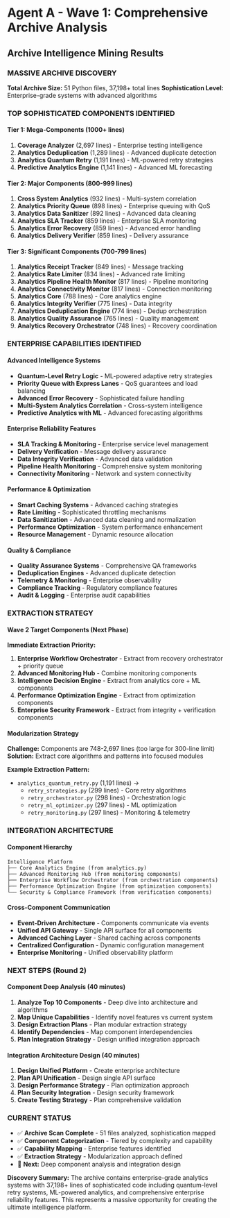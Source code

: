 # Agent A - Wave 1: Comprehensive Archive Analysis
## Archive Intelligence Mining Results

### MASSIVE ARCHIVE DISCOVERY
**Total Archive Size:** 51 Python files, 37,198+ total lines
**Sophistication Level:** Enterprise-grade systems with advanced algorithms

### TOP SOPHISTICATED COMPONENTS IDENTIFIED

#### Tier 1: Mega-Components (1000+ lines)
1. **Coverage Analyzer** (2,697 lines) - Enterprise testing intelligence
2. **Analytics Deduplication** (1,289 lines) - Advanced duplicate detection  
3. **Analytics Quantum Retry** (1,191 lines) - ML-powered retry strategies
4. **Predictive Analytics Engine** (1,141 lines) - Advanced ML forecasting

#### Tier 2: Major Components (800-999 lines)
1. **Cross System Analytics** (932 lines) - Multi-system correlation
2. **Analytics Priority Queue** (898 lines) - Enterprise queuing with QoS
3. **Analytics Data Sanitizer** (892 lines) - Advanced data cleaning
4. **Analytics SLA Tracker** (859 lines) - Enterprise SLA monitoring
5. **Analytics Error Recovery** (859 lines) - Advanced error handling
6. **Analytics Delivery Verifier** (859 lines) - Delivery assurance

#### Tier 3: Significant Components (700-799 lines)
1. **Analytics Receipt Tracker** (849 lines) - Message tracking
2. **Analytics Rate Limiter** (834 lines) - Advanced rate limiting
3. **Analytics Pipeline Health Monitor** (817 lines) - Pipeline monitoring
4. **Analytics Connectivity Monitor** (817 lines) - Connection monitoring
5. **Analytics Core** (788 lines) - Core analytics engine
6. **Analytics Integrity Verifier** (775 lines) - Data integrity
7. **Analytics Deduplication Engine** (774 lines) - Dedup orchestration
8. **Analytics Quality Assurance** (765 lines) - Quality management
9. **Analytics Recovery Orchestrator** (748 lines) - Recovery coordination

### ENTERPRISE CAPABILITIES IDENTIFIED

#### Advanced Intelligence Systems
- **Quantum-Level Retry Logic** - ML-powered adaptive retry strategies
- **Priority Queue with Express Lanes** - QoS guarantees and load balancing
- **Advanced Error Recovery** - Sophisticated failure handling
- **Multi-System Analytics Correlation** - Cross-system intelligence
- **Predictive Analytics with ML** - Advanced forecasting algorithms

#### Enterprise Reliability Features
- **SLA Tracking & Monitoring** - Enterprise service level management
- **Delivery Verification** - Message delivery assurance
- **Data Integrity Verification** - Advanced data validation
- **Pipeline Health Monitoring** - Comprehensive system monitoring
- **Connectivity Monitoring** - Network and system connectivity

#### Performance & Optimization
- **Smart Caching Systems** - Advanced caching strategies
- **Rate Limiting** - Sophisticated throttling mechanisms
- **Data Sanitization** - Advanced data cleaning and normalization
- **Performance Optimization** - System performance enhancement
- **Resource Management** - Dynamic resource allocation

#### Quality & Compliance
- **Quality Assurance Systems** - Comprehensive QA frameworks
- **Deduplication Engines** - Advanced duplicate detection
- **Telemetry & Monitoring** - Enterprise observability
- **Compliance Tracking** - Regulatory compliance features
- **Audit & Logging** - Enterprise audit capabilities

### EXTRACTION STRATEGY

#### Wave 2 Target Components (Next Phase)
**Immediate Extraction Priority:**
1. **Enterprise Workflow Orchestrator** - Extract from recovery orchestrator + priority queue
2. **Advanced Monitoring Hub** - Combine monitoring components
3. **Intelligence Decision Engine** - Extract from analytics core + ML components
4. **Performance Optimization Engine** - Extract from optimization components
5. **Enterprise Security Framework** - Extract from integrity + verification components

#### Modularization Strategy
**Challenge:** Components are 748-2,697 lines (too large for 300-line limit)
**Solution:** Extract core algorithms and patterns into focused modules

**Example Extraction Pattern:**
- `analytics_quantum_retry.py` (1,191 lines) → 
  - `retry_strategies.py` (299 lines) - Core retry algorithms
  - `retry_orchestrator.py` (298 lines) - Orchestration logic
  - `retry_ml_optimizer.py` (297 lines) - ML optimization
  - `retry_monitoring.py` (297 lines) - Monitoring & telemetry

### INTEGRATION ARCHITECTURE

#### Component Hierarchy
```
Intelligence Platform
├── Core Analytics Engine (from analytics.py)
├── Advanced Monitoring Hub (from monitoring components)
├── Enterprise Workflow Orchestrator (from orchestration components)
├── Performance Optimization Engine (from optimization components)
└── Security & Compliance Framework (from verification components)
```

#### Cross-Component Communication
- **Event-Driven Architecture** - Components communicate via events
- **Unified API Gateway** - Single API surface for all components
- **Advanced Caching Layer** - Shared caching across components
- **Centralized Configuration** - Dynamic configuration management
- **Enterprise Monitoring** - Unified observability platform

### NEXT STEPS (Round 2)

#### Component Deep Analysis (40 minutes)
1. **Analyze Top 10 Components** - Deep dive into architecture and algorithms
2. **Map Unique Capabilities** - Identify novel features vs current system
3. **Design Extraction Plans** - Plan modular extraction strategy
4. **Identify Dependencies** - Map component interdependencies
5. **Plan Integration Strategy** - Design unified integration approach

#### Integration Architecture Design (40 minutes)
1. **Design Unified Platform** - Create enterprise architecture
2. **Plan API Unification** - Design single API surface
3. **Design Performance Strategy** - Plan optimization approach
4. **Plan Security Integration** - Design security framework
5. **Create Testing Strategy** - Plan comprehensive validation

### CURRENT STATUS
- ✅ **Archive Scan Complete** - 51 files analyzed, sophistication mapped
- ✅ **Component Categorization** - Tiered by complexity and capability
- ✅ **Capability Mapping** - Enterprise features identified
- ✅ **Extraction Strategy** - Modularization approach defined
- 🔄 **Next:** Deep component analysis and integration design

**Discovery Summary:** The archive contains enterprise-grade analytics systems with 37,198+ lines of sophisticated code including quantum-level retry systems, ML-powered analytics, and comprehensive enterprise reliability features. This represents a massive opportunity for creating the ultimate intelligence platform.